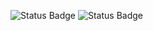 ![Status Badge](https://api.netlify.com/api/v1/badges/<badge-id>/deploy-status)
![Status Badge](https://api.netlify.com/api/v1/badges/<badge-id>/deploy-status?branch=main)
